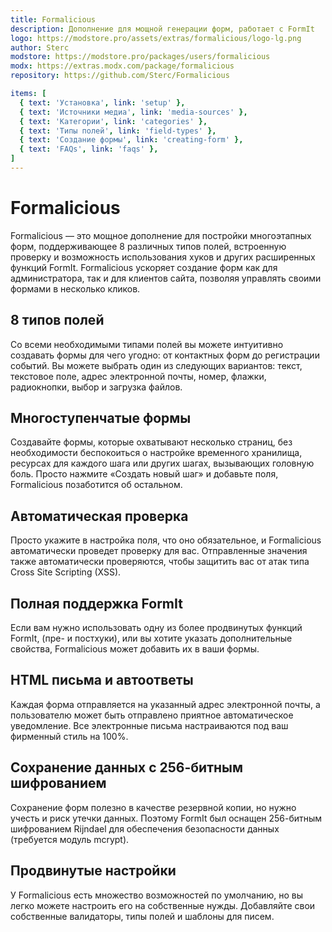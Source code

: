 ```yaml
---
title: Formalicious
description: Дополнение для мощной генерации форм, работает с FormIt
logo: https://modstore.pro/assets/extras/formalicious/logo-lg.png
author: Sterc
modstore: https://modstore.pro/packages/users/formalicious
modx: https://extras.modx.com/package/formalicious
repository: https://github.com/Sterc/Formalicious

items: [
  { text: 'Установка', link: 'setup' },
  { text: 'Источники медиа', link: 'media-sources' },
  { text: 'Категории', link: 'categories' },
  { text: 'Типы полей', link: 'field-types' },
  { text: 'Создание формы', link: 'creating-form' },
  { text: 'FAQs', link: 'faqs' },
]
---
```

# Formalicious

Formalicious — это мощное дополнение для постройки многоэтапных форм, поддерживающее 8 различных типов полей, встроенную проверку и возможность использования хуков и других расширенных функций FormIt.
Formalicious ускоряет создание форм как для администратора, так и для клиентов сайта, позволяя управлять своими формами в несколько кликов.

## 8 типов полей

Со всеми необходимыми типами полей вы можете интуитивно создавать формы для чего угодно: от контактных форм до регистрации событий. Вы можете выбрать один из следующих вариантов: текст, текстовое поле, адрес электронной почты, номер, флажки, радиокнопки, выбор и загрузка файлов.

## Многоступенчатые формы

Создавайте формы, которые охватывают несколько страниц, без необходимости беспокоиться о настройке временного хранилища, ресурсах для каждого шага или других шагах, вызывающих головную боль. Просто нажмите «Создать новый шаг» и добавьте поля, Formalicious позаботится об остальном.

## Автоматическая проверка

Просто укажите в настройка поля, что оно обязательное, и Formalicious автоматически проведет проверку для вас. Отправленные значения также автоматически проверяются, чтобы защитить вас от атак типа Cross Site Scripting (XSS).

## Полная поддержка FormIt

Если вам нужно использовать одну из более продвинутых функций FormIt, (пре- и постхуки), или вы хотите указать дополнительные свойства, Formalicious может добавить их в ваши формы.

## HTML письма и автоответы

Каждая форма отправляется на указанный адрес электронной почты, а пользователю может быть отправлено приятное автоматическое уведомление. Все электронные письма настраиваются под ваш фирменный стиль на 100%.

## Сохранение данных с 256-битным шифрованием

Сохранение форм полезно в качестве резервной копии, но нужно учесть и риск утечки данных. Поэтому FormIt был оснащен 256-битным шифрованием Rijndael для обеспечения безопасности данных (требуется модуль mcrypt).

## Продвинутые настройки

У Formalicious есть множество возможностей по умолчанию, но вы легко можете настроить его на собственные нужды. Добавляйте свои собственные валидаторы, типы полей и шаблоны для писем.

